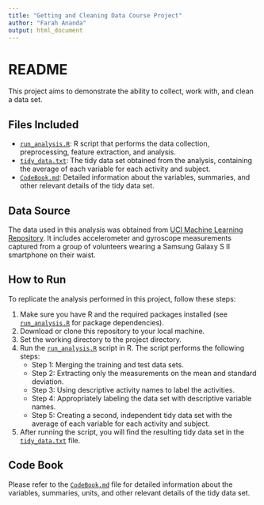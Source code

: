 ```yaml
---
title: "Getting and Cleaning Data Course Project"
author: "Farah Ananda"
output: html_document
---
```


# README

This project aims to demonstrate the ability to collect, work with, and clean a data set.

## Files Included

- [`run_analysis.R`](run_analysis.R): R script that performs the data collection, preprocessing, feature extraction, and analysis.
- [`tidy_data.txt`](tidy_data.txt): The tidy data set obtained from the analysis, containing the average of each variable for each activity and subject.
- [`CodeBook.md`](CodeBook.md): Detailed information about the variables, summaries, and other relevant details of the tidy data set.

## Data Source

The data used in this analysis was obtained from [UCI Machine Learning Repository](http://archive.ics.uci.edu/ml/datasets/Human+Activity+Recognition+Using+Smartphones). It includes accelerometer and gyroscope measurements captured from a group of volunteers wearing a Samsung Galaxy S II smartphone on their waist.

## How to Run

To replicate the analysis performed in this project, follow these steps:

1. Make sure you have R and the required packages installed (see [`run_analysis.R`](run_analysis.R) for package dependencies).
2. Download or clone this repository to your local machine.
3. Set the working directory to the project directory.
4. Run the [`run_analysis.R`](run_analysis.R) script in R. The script performs the following steps:
   - Step 1: Merging the training and test data sets.
   - Step 2: Extracting only the measurements on the mean and standard deviation.
   - Step 3: Using descriptive activity names to label the activities.
   - Step 4: Appropriately labeling the data set with descriptive variable names.
   - Step 5: Creating a second, independent tidy data set with the average of each variable for each activity and subject.
5. After running the script, you will find the resulting tidy data set in the [`tidy_data.txt`](tidy_data.txt) file.

## Code Book

Please refer to the [`CodeBook.md`](CodeBook.md) file for detailed information about the variables, summaries, units, and other relevant details of the tidy data set.
